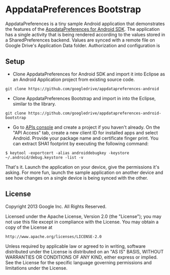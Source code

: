 # AppdataPreferences Bootstrap

AppdataPreferences is a tiny sample Android application that demonstrates the features of the [AppdataPreferences for Android SDK](https://github.com/googledrive/appdatapreferences-android). The application has a single activity that is being rendered according to the values stored in a SharedPreferences backend. Values are synced with a remote file on Google Drive's Application Data folder. Authorization and configuration is 

## Setup
* Clone AppdataPreferences for Android SDK and import it into Eclipse as an Android Application project from existing source code.
~~~~
git clone https://github.com/googledrive/appdatapreferences-android
~~~~

* Clone AppdataPreferences Bootstrap and import in into the Eclipse, similar to the library.
~~~~
git clone https://github.com/googledrive/appdatapreferences-android-bootstrap
~~~~      
* Go to [APIs console](https://code.google.com/apis/console) and create a project if you haven't already. On the "API Access" tab, create a new client ID for installed apps and select Android. Provide your package name and certificate finger print. You can extract SHA1 footprint by executing the following command:
~~~~
$ keytool -exportcert -alias androiddebugkey -keystore ~/.android/debug.keystore -list -v
~~~~
That's it. Launch the application on your device, give the permissions it's asking. For more fun, launch the sample application on another device and see how changes on a single device is being synced with the other.

## License

Copyright 2013 Google Inc. All Rights Reserved.

Licensed under the Apache License, Version 2.0 (the "License");
you may not use this file except in compliance with the License.
You may obtain a copy of the License at

    http://www.apache.org/licenses/LICENSE-2.0

Unless required by applicable law or agreed to in writing, software
distributed under the License is distributed on an "AS IS" BASIS,
WITHOUT WARRANTIES OR CONDITIONS OF ANY KIND, either express or implied.
See the License for the specific language governing permissions and
limitations under the License.
